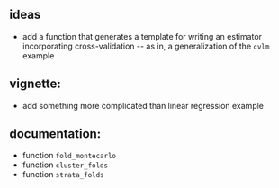## ideas
* add a function that generates a template for writing an estimator
    incorporating cross-validation -- as in, a generalization of the `cvlm`
    example

## vignette:
* add something more complicated than linear regression example

## documentation:
* function `fold_montecarlo`
* function `cluster_folds`
* function `strata_folds`
